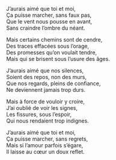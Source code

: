 J’aurais aimé que toi et moi,  
Ça puisse marcher, sans faux pas,  
Que le vent nous pousse en avant,  
Sans craindre l’ombre du néant.

Mais certains chemins sont de cendre,  
Des traces effacées sous l’orage,  
Des promesses qu’on voulait tendre,  
Mais qui se brisent sous l’usure des âges.

J’aurais aimé que nos silences,  
Soient des repos, non des murs,  
Que nos regards, pleins de confiance,  
Ne deviennent jamais trop durs.

Mais à force de vouloir y croire,  
J’ai oublié de voir les signes,  
Les fissures, sous l’espoir,  
Qui nous rendaient trop indignes.

J’aurais aimé que toi et moi,  
Ça puisse marcher, sans regrets,  
Mais si l’amour parfois s’égare,  
Il laisse au cœur un doux reflet.